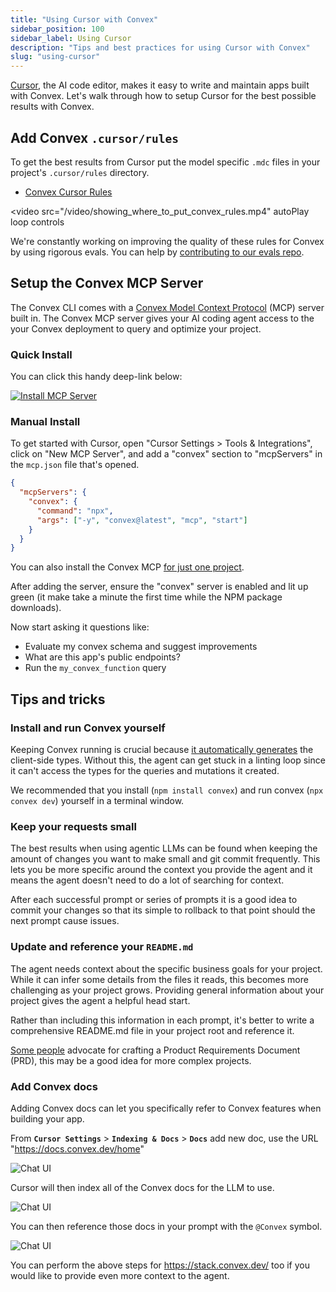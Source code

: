 ```yaml
---
title: "Using Cursor with Convex"
sidebar_position: 100
sidebar_label: Using Cursor
description: "Tips and best practices for using Cursor with Convex"
slug: "using-cursor"
---
```


[Cursor](https://cursor.com), the AI code editor, makes it easy to write and
maintain apps built with Convex. Let's walk through how to setup Cursor for the
best possible results with Convex.

## Add Convex `.cursor/rules`

To get the best results from Cursor put the model specific `.mdc` files in your
project's `.cursor/rules` directory.

- [Convex Cursor Rules](https://convex.link/convex_rules.mdc)

<video
  src="/video/showing_where_to_put_convex_rules.mp4"
  autoPlay
  loop
  controls
></video>

We're constantly working on improving the quality of these rules for Convex by
using rigorous evals. You can help by
[contributing to our evals repo](https://github.com/get-convex/convex-evals).

## Setup the Convex MCP Server

The Convex CLI comes with a
[Convex Model Context Protocol](/ai/convex-mcp-server.mdx) (MCP) server built
in. The Convex MCP server gives your AI coding agent access to the your Convex
deployment to query and optimize your project.

### Quick Install

You can click this handy deep-link below:

[![Install MCP Server](https://cursor.com/deeplink/mcp-install-dark.svg)](https://cursor.com/en/install-mcp?name=convex&config=eyJjb21tYW5kIjoibnB4IC15IGNvbnZleEBsYXRlc3QgbWNwIHN0YXJ0In0%3D)

### Manual Install

To get started with Cursor, open "Cursor Settings > Tools & Integrations", click
on "New MCP Server", and add a "convex" section to "mcpServers" in the
`mcp.json` file that's opened.

```json
{
  "mcpServers": {
    "convex": {
      "command": "npx",
      "args": ["-y", "convex@latest", "mcp", "start"]
    }
  }
}
```

You can also install the Convex MCP
[for just one project](https://docs.cursor.com/en/context/mcp#configuration-locations).

After adding the server, ensure the "convex" server is enabled and lit up green
(it make take a minute the first time while the NPM package downloads).

Now start asking it questions like:

- Evaluate my convex schema and suggest improvements
- What are this app's public endpoints?
- Run the `my_convex_function` query

## Tips and tricks

### Install and run Convex yourself

Keeping Convex running is crucial because
[it automatically generates](https://docs.convex.dev/cli#run-the-convex-dev-server)
the client-side types. Without this, the agent can get stuck in a linting loop
since it can't access the types for the queries and mutations it created.

We recommended that you install (`npm install convex`) and run convex
(`npx convex dev`) yourself in a terminal window.

### Keep your requests small

The best results when using agentic LLMs can be found when keeping the amount of
changes you want to make small and git commit frequently. This lets you be more
specific around the context you provide the agent and it means the agent doesn't
need to do a lot of searching for context.

After each successful prompt or series of prompts it is a good idea to commit
your changes so that its simple to rollback to that point should the next prompt
cause issues.

### Update and reference your `README.md`

The agent needs context about the specific business goals for your project.
While it can infer some details from the files it reads, this becomes more
challenging as your project grows. Providing general information about your
project gives the agent a helpful head start.

Rather than including this information in each prompt, it's better to write a
comprehensive README.md file in your project root and reference it.

[Some people](https://youtu.be/2PjmPU07KNs?t=145) advocate for crafting a
Product Requirements Document (PRD), this may be a good idea for more complex
projects.

### Add Convex docs

Adding Convex docs can let you specifically refer to Convex features when
building your app.

From **`Cursor Settings`** > **`Indexing & Docs`** > **`Docs`** add new doc, use
the URL "https://docs.convex.dev/home"

![Chat UI](/img/cursor-with-convex/adding_convex_docs.webp)

Cursor will then index all of the Convex docs for the LLM to use.

![Chat UI](/img/cursor-with-convex/indexed_docs.webp)

You can then reference those docs in your prompt with the `@Convex` symbol.

![Chat UI](/img/cursor-with-convex/reference_convex_docs.webp)

<Admonition type="tip" title="Add more Convex knowledge">

You can perform the above steps for https://stack.convex.dev/ too if you would
like to provide even more context to the agent.

</Admonition>

